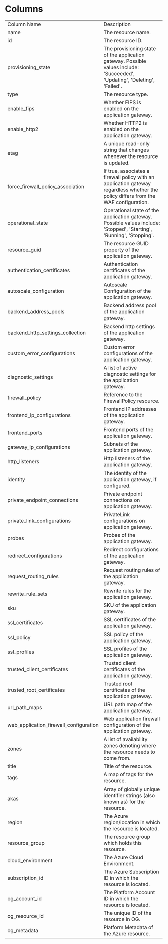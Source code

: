 # Columns  

<table>
	<tr><td>Column Name</td><td>Description</td></tr>
	<tr><td>name</td><td>The resource name.</td></tr>
	<tr><td>id</td><td>The resource ID.</td></tr>
	<tr><td>provisioning_state</td><td>The provisioning state of the application gateway. Possible values include: &#39;Succeeded&#39;, &#39;Updating&#39;, &#39;Deleting&#39;, &#39;Failed&#39;.</td></tr>
	<tr><td>type</td><td>The resource type.</td></tr>
	<tr><td>enable_fips</td><td>Whether FIPS is enabled on the application gateway.</td></tr>
	<tr><td>enable_http2</td><td>Whether HTTP2 is enabled on the application gateway.</td></tr>
	<tr><td>etag</td><td>A unique read-only string that changes whenever the resource is updated.</td></tr>
	<tr><td>force_firewall_policy_association</td><td>If true, associates a firewall policy with an application gateway regardless whether the policy differs from the WAF configuration.</td></tr>
	<tr><td>operational_state</td><td>Operational state of the application gateway. Possible values include: &#39;Stopped&#39;, &#39;Starting&#39;, &#39;Running&#39;, &#39;Stopping&#39;.</td></tr>
	<tr><td>resource_guid</td><td>The resource GUID property of the application gateway.</td></tr>
	<tr><td>authentication_certificates</td><td>Authentication certificates of the application gateway.</td></tr>
	<tr><td>autoscale_configuration</td><td>Autoscale Configuration of the application gateway.</td></tr>
	<tr><td>backend_address_pools</td><td>Backend address pool of the application gateway.</td></tr>
	<tr><td>backend_http_settings_collection</td><td>Backend http settings of the application gateway.</td></tr>
	<tr><td>custom_error_configurations</td><td>Custom error configurations of the application gateway.</td></tr>
	<tr><td>diagnostic_settings</td><td>A list of active diagnostic settings for the application gateway.</td></tr>
	<tr><td>firewall_policy</td><td>Reference to the FirewallPolicy resource.</td></tr>
	<tr><td>frontend_ip_configurations</td><td>Frontend IP addresses of the application gateway.</td></tr>
	<tr><td>frontend_ports</td><td>Frontend ports of the application gateway.</td></tr>
	<tr><td>gateway_ip_configurations</td><td>Subnets of the application gateway.</td></tr>
	<tr><td>http_listeners</td><td>Http listeners of the application gateway.</td></tr>
	<tr><td>identity</td><td>The identity of the application gateway, if configured.</td></tr>
	<tr><td>private_endpoint_connections</td><td>Private endpoint connections on application gateway.</td></tr>
	<tr><td>private_link_configurations</td><td>PrivateLink configurations on application gateway.</td></tr>
	<tr><td>probes</td><td>Probes of the application gateway.</td></tr>
	<tr><td>redirect_configurations</td><td>Redirect configurations of the application gateway.</td></tr>
	<tr><td>request_routing_rules</td><td>Request routing rules of the application gateway.</td></tr>
	<tr><td>rewrite_rule_sets</td><td>Rewrite rules for the application gateway.</td></tr>
	<tr><td>sku</td><td>SKU of the application gateway.</td></tr>
	<tr><td>ssl_certificates</td><td>SSL certificates of the application gateway.</td></tr>
	<tr><td>ssl_policy</td><td>SSL policy of the application gateway.</td></tr>
	<tr><td>ssl_profiles</td><td>SSL profiles of the application gateway.</td></tr>
	<tr><td>trusted_client_certificates</td><td>Trusted client certificates of the application gateway.</td></tr>
	<tr><td>trusted_root_certificates</td><td>Trusted root certificates of the application gateway.</td></tr>
	<tr><td>url_path_maps</td><td>URL path map of the application gateway.</td></tr>
	<tr><td>web_application_firewall_configuration</td><td>Web application firewall configuration of the application gateway.</td></tr>
	<tr><td>zones</td><td>A list of availability zones denoting where the resource needs to come from.</td></tr>
	<tr><td>title</td><td>Title of the resource.</td></tr>
	<tr><td>tags</td><td>A map of tags for the resource.</td></tr>
	<tr><td>akas</td><td>Array of globally unique identifier strings (also known as) for the resource.</td></tr>
	<tr><td>region</td><td>The Azure region/location in which the resource is located.</td></tr>
	<tr><td>resource_group</td><td>The resource group which holds this resource.</td></tr>
	<tr><td>cloud_environment</td><td>The Azure Cloud Environment.</td></tr>
	<tr><td>subscription_id</td><td>The Azure Subscription ID in which the resource is located.</td></tr>
	<tr><td>og_account_id</td><td>The Platform Account ID in which the resource is located.</td></tr>
	<tr><td>og_resource_id</td><td>The unique ID of the resource in OG.</td></tr>
	<tr><td>og_metadata</td><td>Platform Metadata of the Azure resource.</td></tr>
</table>
